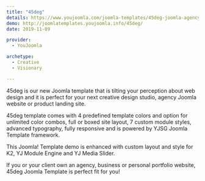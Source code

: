 ```yaml
---
title: "45deg"
details: https://www.youjoomla.com/joomla-templates/45deg-joomla-agency-template.html
demo: http://joomlatemplates.youjoomla.info/45deg/
date: 2019-11-09

provider:
  - YouJoomla

archetype:
  - Creative
  - Visionary

--- 
```


45deg is our new Joomla template that is tilting your perception about web design and it is perfect for your next creative design studio, agency Joomla website or product landing site.

45deg template comes with 4 predefined template colors and option for unlimited color combos, full or boxed site layout, 7 custom module styles, advanced typography, fully responsive and is powered by YJSG Joomla Template framework.

This Joomla! Template demo is enhanced with custom layout and style for K2, YJ Module Engine and YJ Media Slider.

If you or your client own an agency, business or personal portfolio website, 45deg Joomla Template is perfect fit for you!
